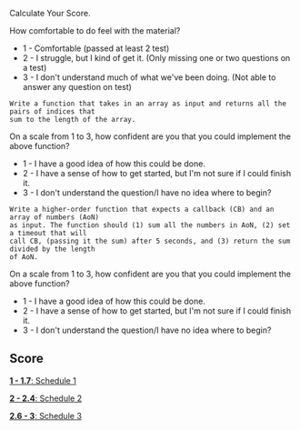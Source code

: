 Calculate Your Score.

How comfortable to do feel with the material?
  * 1 - Comfortable (passed at least 2 test)
  * 2 - I struggle, but I kind of get it. (Only missing one or two questions on a test)
  * 3 - I don't understand much of what we've been doing. (Not able to answer any question on test)


```
Write a function that takes in an array as input and returns all the pairs of indices that 
sum to the length of the array.
```
On a scale from 1 to 3, how confident are you that you could implement the above function?
  * 1 - I have a good idea of how this could be done.
  * 2 - I have a sense of how to get started, but I'm not sure if I could finish it.
  * 3 - I don't understand the question/I have no idea where to begin?


```
Write a higher-order function that expects a callback (CB) and an array of numbers (AoN) 
as input. The function should (1) sum all the numbers in AoN, (2) set a timeout that will 
call CB, (passing it the sum) after 5 seconds, and (3) return the sum divided by the length 
of AoN.
```
On a scale from 1 to 3, how confident are you that you could implement the above function?
  * 1 - I have a good idea of how this could be done.
  * 2 - I have a sense of how to get started, but I'm not sure if I could finish it.
  * 3 - I don't understand the question/I have no idea where to begin?


## Score

[**1 - 1.7**: Schedule 1](./schedule1.md)

[**2 - 2.4**: Schedule 2](./schedule2.md)

[**2.6 - 3**: Schedule 3](./schedule3.md)
